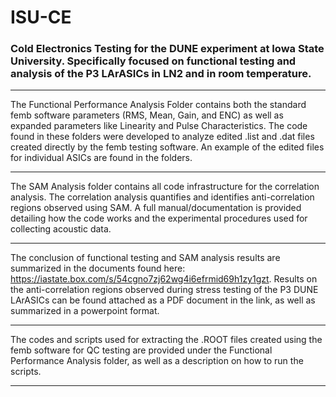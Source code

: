 # ISU-CE
### Cold Electronics Testing for the DUNE experiment at Iowa State University. Specifically focused on functional testing and analysis of the P3 LArASICs in LN2 and in room temperature.

_____

The Functional Performance Analysis Folder contains both the standard femb software parameters (RMS, Mean, Gain, and ENC) as well as expanded parameters like Linearity and Pulse Characteristics. The code found in these folders were developed to analyze edited .list and .dat files created directly by the femb testing software. An example of the edited files for individual ASICs are found in the folders.
_____

The SAM Analysis folder contains all code infrastructure for the correlation analysis. The correlation analysis quantifies and identifies anti-correlation regions observed using SAM. A full manual/documentation is provided detailing how the code works and the experimental procedures used for collecting acoustic data.
_____

The conclusion of functional testing and SAM analysis results are summarized in the documents found here: https://iastate.box.com/s/54cgno7zj62wg4i6efrmid69h1zy1gzt. Results on the anti-correlation regions observed during stress testing of the P3 DUNE LArASICs can be found attached as a PDF document in the link, as well as summarized in a powerpoint format.
_____

The codes and scripts used for extracting the .ROOT files created using the femb software for QC testing are provided under the Functional Performance Analysis folder, as well as a description on how to run the scripts.
_____

